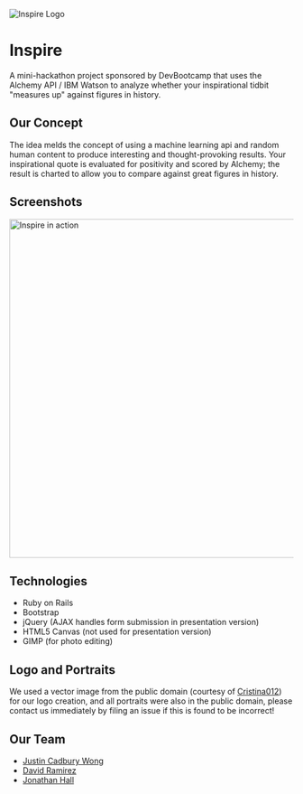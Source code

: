 ![Inspire Logo](https://raw.githubusercontent.com/jlhall/AlchemyAPI_MiniHackathon_Inspire/dev/inspire_med_logo.png)

# Inspire
A mini-hackathon project sponsored by DevBootcamp that uses the Alchemy API / IBM Watson to analyze whether your inspirational tidbit "measures up" against figures in history.

## Our Concept
The idea melds the concept of using a machine learning api and random human content to produce interesting and thought-provoking results. Your inspirational quote is evaluated for positivity and scored by Alchemy; the result is charted to allow you to compare against great figures in history.

## Screenshots
<img src="https://raw.githubusercontent.com/jlhall/AlchemyAPI_MiniHackathon_Inspire/dev/inspire.gif" width="600" alt="Inspire in action">

## Technologies
- Ruby on Rails
- Bootstrap
- jQuery (AJAX handles form submission in presentation version)
- HTML5 Canvas (not used for presentation version)
- GIMP (for photo editing)

## Logo and Portraits
We used a vector image from the public domain (courtesy of [Cristina012](http://cristina012.deviantart.com/art/Free-Vector-of-the-Day-272-Flower-Logo-357049573)) for our logo creation, and all portraits were also in the public domain, please contact us immediately by filing an issue if this is found to be incorrect!

## Our Team
- [Justin Cadbury Wong](https://github.com/justincadburywong)
- [David Ramirez](https://github.com/davidthegreat)
- [Jonathan Hall](https://github.com/jlhall)
